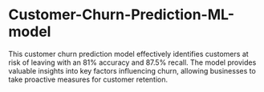 # Customer-Churn-Prediction-ML-model
This customer churn prediction model effectively identifies customers at risk of leaving with an 81% accuracy and 87.5% recall. The model provides valuable insights into key factors influencing churn, allowing businesses to take proactive measures for customer retention.
